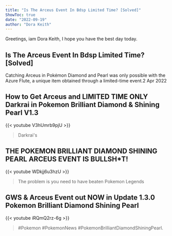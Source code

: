 ```yaml
---
title: "Is The Arceus Event In Bdsp Limited Time? [Solved]"
ShowToc: true 
date: "2022-09-19"
author: "Dora Keith" 
---
```


Greetings, iam Dora Keith, I hope you have the best day today.
## Is The Arceus Event In Bdsp Limited Time? [Solved]
Catching Arceus in Pokémon Diamond and Pearl was only possible with the Azure Flute, a unique item obtained through a limited-time event.2 Apr 2022

## How to Get Arceus and LIMITED TIME ONLY Darkrai in Pokemon Brilliant Diamond & Shining Pearl V1.3
{{< youtube V3hUmrb9pjU >}}
>Darkrai's

## THE POKEMON BRILLIANT DIAMOND SHINING PEARL ARCEUS EVENT IS BULLSH*T!
{{< youtube WDkjj6u3hzU >}}
>The problem is you need to have beaten Pokemon Legends 

## GWS & Arceus Event out NOW in Update 1.3.0 Pokemon Brilliant Diamond Shining Pearl
{{< youtube iRQmQ2rz-6g >}}
>#Pokemon #PokemonNews #PokemonBrilliantDiamondShiningPearl.

